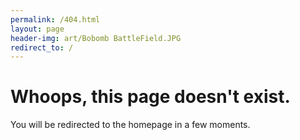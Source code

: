 ```yaml
---
permalink: /404.html
layout: page
header-img: art/Bobomb BattleField.JPG
redirect_to: /
---
```

# Whoops, this page doesn't exist.

You will be redirected to the homepage in a few moments.